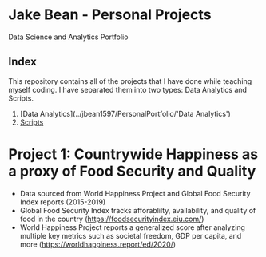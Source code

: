 # Jake Bean - Personal Projects
Data Science and Analytics Portfolio 

## Index
This repository contains all of the projects that I have done while teaching myself coding. I have separated them into two types: Data Analytics and Scripts.
  1. [Data Analytics](../jbean1597/PersonalPortfolio/'Data Analytics')
  2. [Scripts](../jbean1597/PersonalPortfolio/Scripts)

# Project 1: Countrywide Happiness as a proxy of Food Security and Quality
* Data sourced from World Happiness Project and Global Food Security Index reports (2015-2019)
* Global Food Security Index tracks afforablilty, availability, and quality of food in the country (https://foodsecurityindex.eiu.com/)
* World Happiness Project reports a generalized score after analyzing multiple key metrics such as societal freedom, GDP per capita, and more (https://worldhappiness.report/ed/2020/)
